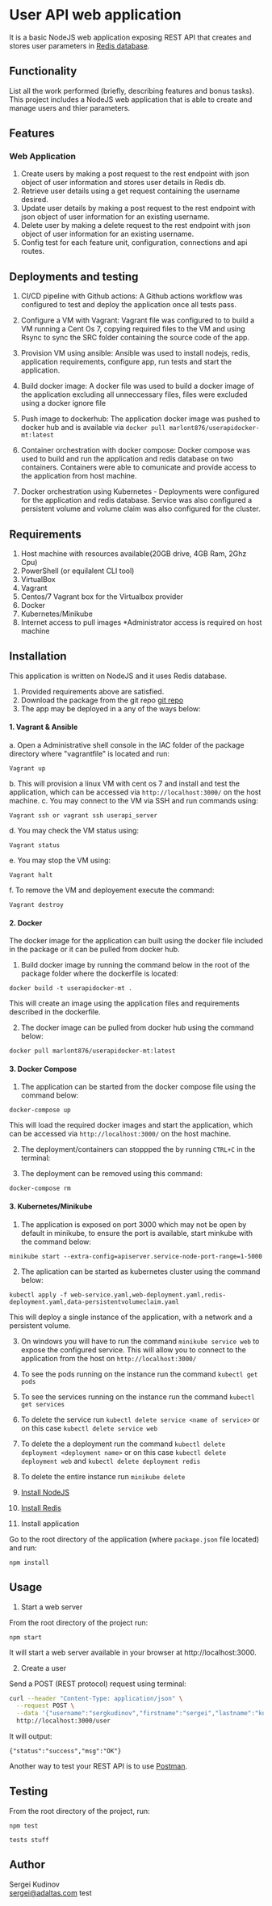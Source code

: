 # User API web application

It is a basic NodeJS web application exposing REST API that creates and stores user parameters in [Redis database](https://redis.io/).

## Functionality

List all the work performed (briefly, describing features and bonus tasks).
This project includes a NodeJS web application that is able to create and manage users and thier parameters.

## Features
### Web Application
1. Create users by making a post request to the rest endpoint with json object of user information and stores user details in Redis db.
2. Retrieve user details using a get request containing the username desired.
3. Update user details by making a post request to the rest endpoint with json object of user information for an existing username.
4. Delete user by making a delete request to the rest endpoint with json object of user information for an existing username.
5. Config test for each feature unit, configuration, connections and api routes.

## Deployments and testing
1. CI/CD pipeline with Github actions:
 A Github actions workflow was configured to test and deploy the application once all tests pass.
2. Configure a VM with Vagrant:
 Vagrant file was configured to  to build a VM running a Cent Os 7, copying required files to the VM and using Rsync to sync the SRC folder containing the source code of the app.
3. Provision VM using ansible:
 Ansible was used to install nodejs, redis, application requirements, configure app, run tests and start the application.
4. Build docker image:
 A docker file was used to build a docker image of the application excluding all unneccessary files, files were excluded using a docker ignore file
5. Push image to dockerhub:
 The application docker image was pushed to docker hub and is available via `docker pull marlont876/userapidocker-mt:latest`
6. Container orchestration with docker compose:
 Docker compose was used to build and run the application and redis database on two containers.
 Containers were able to comunicate and provide access to the application from host machine.

7. Docker orchestration using Kubernetes - 
	Deployments were configured for the application and redis database.
	Service was also configured a persistent volume and volume claim was also configured for the cluster.


## Requirements
1. Host machine with resources available(20GB drive, 4GB Ram, 2Ghz Cpu)
2. PowerShell (or equilalent CLI tool)
3. VirtualBox
4. Vagrant
5. Centos/7 Vagrant box for the Virtualbox provider
6. Docker
7. Kubernetes/Minikube
8. Internet access to pull images
*Administrator access is required on host machine

## Installation

This application is written on NodeJS and it uses Redis database. 
 1. Provided requirements above are satisfied.
 2. Download the package from the git repo [git repo](https://github.com/marlonvets/DSTI_DevopsProject.git)
 3. The app may be deployed in a any of the ways below:
 
 #### 1. Vagrant & Ansible
 a. Open a Administrative shell console in the IAC folder of the package directory where "vagrantfile" is located and run: 
 ```
Vagrant up 
```
b. This will provision a linux VM with cent os 7 and install and test the application, which can be accessed via `http://localhost:3000/` on the host machine.
c. You may connect to the VM via SSH  and run commands using:
 ```
Vagrant ssh or vagrant ssh userapi_server
```
d. You may check the VM status using:
 ```
Vagrant status
```
e. You may stop the VM using:
 ```
Vagrant halt
```
f. To remove the VM and deployement execute the command:
 ```
Vagrant destroy
```
 
 #### 2. Docker

The docker image for the application can built using the docker file included in the package or it can be pulled from docker hub.

1. Build docker image by running the command below in the root of the package folder where the dockerfile is located:
 ```
docker build -t userapidocker-mt .
```
This will create an image using the application files and requirements described in the dockerfile.

2. The docker image can be pulled from docker hub using the command below:

 ```
docker pull marlont876/userapidocker-mt:latest
```
 #### 3. Docker Compose
 1. The application can be started from the docker compose file using the command below:
  ```
  docker-compose up
```
This will load  the required docker images and start the application, which can be accessed via `http://localhost:3000/` on the host machine.

2. The deployment/containers can stoppped the by running `CTRL+C` in the  terminal:
 
3. The deployment can be removed using this command:
  ```
  docker-compose rm
```
 #### 3. Kubernetes/Minikube
1.  The application is exposed on port 3000 which may not be open by default in minikube, 
 to ensure the port is available, start minkube with the command below:
   ```
minikube start --extra-config=apiserver.service-node-port-range=1-5000
```

 2. The aplication can be started as kubernetes cluster using the command below:
   ```
kubectl apply -f web-service.yaml,web-deployment.yaml,redis-deployment.yaml,data-persistentvolumeclaim.yaml
```
This will deploy a single instance of the application, with a network and a persistent volume.

3. On windows you will have to run the command `minikube service web` to expose the configured service.
This will allow you to connect to the application from the host on `http://localhost:3000/`

4. To see the pods running on the instance run the command `kubectl get pods`
5. To see the services running on the instance run the command `kubectl get services`
6. To delete the service run `kubectl delete service <name of service>` or on this case `kubectl delete service web`
7. To delete the a deployment run the command `kubectl delete deployment <deployment name>` or on this case `kubectl delete deployment web` and `kubectl delete deployment redis`
8. To delete the entire instance run `minikube delete`



1. [Install NodeJS](https://nodejs.org/en/download/)

2. [Install Redis](https://redis.io/download)

3. Install application

Go to the root directory of the application (where `package.json` file located) and run:

```
npm install 
```

## Usage

1. Start a web server

From the root directory of the project run:

```
npm start
```

It will start a web server available in your browser at http://localhost:3000.

2. Create a user

Send a POST (REST protocol) request using terminal:

```bash
curl --header "Content-Type: application/json" \
  --request POST \
  --data '{"username":"sergkudinov","firstname":"sergei","lastname":"kudinov"}' \
  http://localhost:3000/user
```

It will output:

```
{"status":"success","msg":"OK"}
```

Another way to test your REST API is to use [Postman](https://www.postman.com/).

## Testing

From the root directory of the project, run:

```
npm test

tests stuff
```

## Author

Sergei Kudinov   
sergei@adaltas.com
 test 
